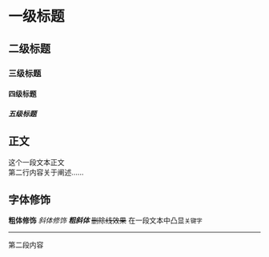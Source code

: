 



# 一级标题
## 二级标题
### 三级标题
#### 四级标题
##### 五级标题


## 正文
   这个一段文本正文<br>
第二行内容关于阐述......<br>




## 字体修饰
**粗体修饰**
*斜体修饰*
***粗斜体***
~~删除线效果~~
在一段文本中凸显`关键字`

------------------------------------------

第二段内容
